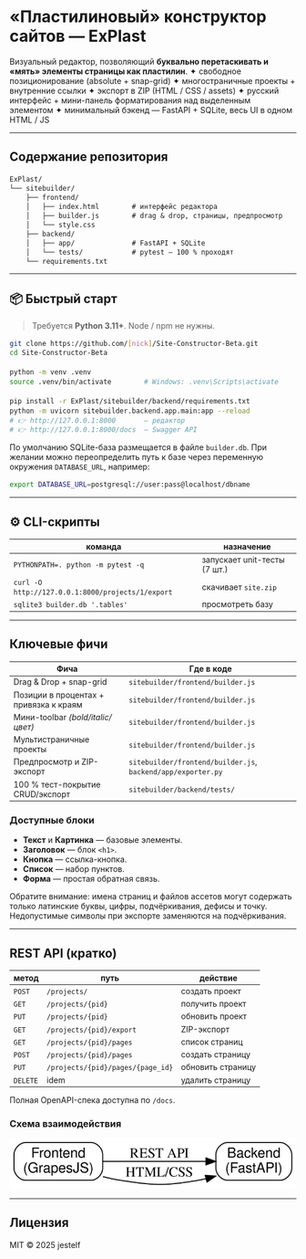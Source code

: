 # «Пластилиновый» конструктор сайтов — ExPlast

Визуальный редактор, позволяющий **буквально перетаскивать и «мять» элементы страницы как пластилин**.
✦ свободное позиционирование (absolute + snap-grid)
✦ многостраничные проекты + внутренние ссылки
✦ экспорт в ZIP (HTML / CSS / assets)
✦ русский интерфейс + мини-панель форматирования над выделенным элементом
✦ минимальный бэкенд — FastAPI + SQLite, весь UI в одном HTML / JS

---


## Содержание репозитория

```text
ExPlast/
└── sitebuilder/
    ├── frontend/
    │   ├── index.html        # интерфейс редактора
    │   ├── builder.js        # drag & drop, страницы, предпросмотр
    │   └── style.css
    ├── backend/
    │   ├── app/              # FastAPI + SQLite
    │   └── tests/            # pytest — 100 % проходят
    └── requirements.txt
```

---

## 📦 Быстрый старт

> Требуется **Python 3.11+**. Node / npm не нужны.

```bash
git clone https://github.com/[nick]/Site-Constructor-Beta.git
cd Site-Constructor-Beta

python -m venv .venv
source .venv/bin/activate        # Windows: .venv\Scripts\activate

pip install -r ExPlast/sitebuilder/backend/requirements.txt
python -m uvicorn sitebuilder.backend.app.main:app --reload
# 👉 http://127.0.0.1:8000       — редактор
# 👉 http://127.0.0.1:8000/docs  — Swagger API
```

По умолчанию SQLite-база размещается в файле `builder.db`. При желании можно
переопределить путь к базе через переменную окружения `DATABASE_URL`,
например:

```bash
export DATABASE_URL=postgresql://user:pass@localhost/dbname
```

---

## ⚙️ CLI-скрипты

| команда                                           | назначение                   |
| ------------------------------------------------- | ---------------------------- |
| `PYTHONPATH=. python -m pytest -q`                | запускает unit-тесты (7 шт.) |
| `curl -O http://127.0.0.1:8000/projects/1/export` | скачивает `site.zip`         |
| `sqlite3 builder.db '.tables'`                    | просмотреть базу             |

---

## Ключевые фичи

| Фича                                    | Где в коде |
| --------------------------------------- | ---------------------------------------- |
| Drag & Drop + snap-grid                 | `sitebuilder/frontend/builder.js` |
| Позиции в процентах + привязка к краям  | `sitebuilder/frontend/builder.js` |
| Мини-toolbar *(bold/italic/цвет)*       | `sitebuilder/frontend/builder.js` |
| Мультистраничные проекты                | `sitebuilder/frontend/builder.js` |
| Предпросмотр и ZIP-экспорт              | `sitebuilder/frontend/builder.js`, `backend/app/exporter.py` |
| 100 % тест-покрытие CRUD/экспорт        | `sitebuilder/backend/tests/` |
### Доступные блоки

- **Текст** и **Картинка** — базовые элементы.
- **Заголовок** — блок `<h1>`.
- **Кнопка** — ссылка-кнопка.
- **Список** — набор пунктов.
- **Форма** — простая обратная связь.

Обратите внимание: имена страниц и файлов ассетов могут содержать только латинские
буквы, цифры, подчёркивания, дефисы и точку. Недопустимые символы при экспорте
заменяются на подчёркивания.

---

## REST API (кратко)

| метод    | путь                              | действие          |
| -------- | --------------------------------- | ----------------- |
| `POST`   | `/projects/`                      | создать проект    |
| `GET`    | `/projects/{pid}`                 | получить проект   |
| `PUT`    | `/projects/{pid}`                 | обновить проект   |
| `GET`    | `/projects/{pid}/export`          | ZIP-экспорт       |
| `GET`    | `/projects/{pid}/pages`           | список страниц    |
| `POST`   | `/projects/{pid}/pages`           | создать страницу  |
| `PUT`    | `/projects/{pid}/pages/{page_id}` | обновить страницу |
| `DELETE` | idem                              | удалить страницу  |

Полная OpenAPI-спека доступна по `/docs`.

### Схема взаимодействия

![Архитектура](docs/architecture.svg)

---

## Лицензия

MIT © 2025 jestelf
